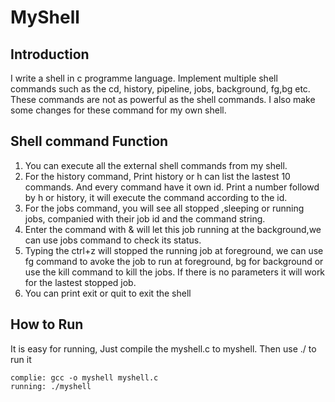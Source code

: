 # MyShell

## Introduction
I  write a shell in c programme language. Implement multiple shell commands such as the cd, history, pipeline, jobs, background, fg,bg etc. These commands are not as powerful as the shell commands. I also make some changes for these command for my own shell.

## Shell command Function
1. You can execute all the external shell commands from my shell. 
2. For the history command, Print history or h can list the lastest 10 commands. And every command have it own id.  Print a number followd by h or history, it will execute the command according to the id.
3. For the jobs command, you will see all stopped ,sleeping or running jobs, companied with their job id and the command string.
4. Enter the command with & will let this job running at the background,we can use jobs command to check its status. 
5. Typing the ctrl+z will stopped the running job at foreground, we can use fg command to avoke the job to run at foreground, bg for background or use the kill command to kill the jobs. If there is no parameters it will work for the lastest stopped job.
6. You can print exit or quit to exit the shell

## How to Run
It is easy for running, Just compile the myshell.c  to myshell. Then use ./ to run it

    complie: gcc -o myshell myshell.c
    running: ./myshell
   
   
